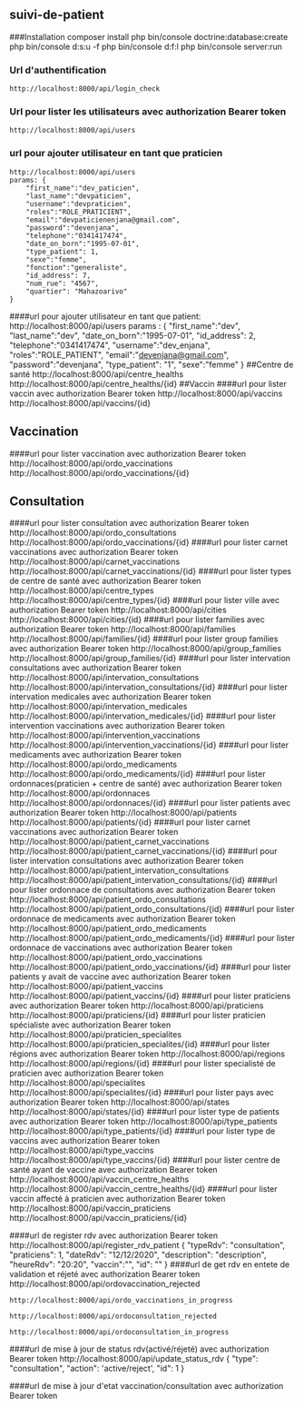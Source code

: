 ## suivi-de-patient

###Installation 
    composer install
    php bin/console doctrine:database:create 
    php bin/console d:s:u -f
    php bin/console d:f:l
    php bin/console server:run

### Url d'authentification
    http://localhost:8000/api/login_check

### Url pour lister les utilisateurs avec authorization Bearer token
    http://localhost:8000/api/users       

### url pour ajouter utilisateur en tant que praticien
    http://localhost:8000/api/users 
    params: {
        "first_name":"dev_paticien",
        "last_name":"devpaticien",
        "username":"devpraticien",
        "roles":"ROLE_PRATICIENT",
        "email":"devpaticienenjana@gmail.com",
        "password":"devenjana",
        "telephone":"0341417474",
        "date_on_born":"1995-07-01",
        "type_patient": 1,
        "sexe":"femme",
        "fonction":"generaliste",
        "id_address": 7,
        "num_rue": "4567",
        "quartier": "Mahazoarivo"
    }

 ####url pour ajouter utilisateur en tant que patient:
    http://localhost:8000/api/users 
        params : {
        "first_name":"dev",
        "last_name":"dev",
        "date_on_born":"1995-07-01",
        "id_address": 2,
        "telephone":"0341417474",
        "username":"dev_enjana",
        "roles":"ROLE_PATIENT",
        "email":"devenjana@gmail.com",
        "password":"devenjana",
        "type_patient": "1",
        "sexe":"femme"
    }
##Centre de santé
    http://localhost:8000/api/centre_healths
    http://localhost:8000/api/centre_healths/{id}
##Vaccin 
####url pour lister vaccin avec authorization Bearer token
    http://localhost:8000/api/vaccins
    http://localhost:8000/api/vaccins/{id}
## Vaccination
####url pour lister vaccination avec authorization Bearer token
        http://localhost:8000/api/ordo_vaccinations
        http://localhost:8000/api/ordo_vaccinations/{id}
## Consultation
####url pour lister consultation avec authorization Bearer token
        http://localhost:8000/api/ordo_consultations
        http://localhost:8000/api/ordo_vaccinations/{id}
####url pour lister carnet vaccinations avec authorization Bearer token
    http://localhost:8000/api/carnet_vaccinations
    http://localhost:8000/api/carnet_vaccinations/{id}
####url pour lister types de centre de santé avec authorization Bearer token
    http://localhost:8000/api/centre_types
    http://localhost:8000/api/centre_types/{id}
####url pour lister ville avec authorization Bearer token
    http://localhost:8000/api/cities
    http://localhost:8000/api/cities/{id}
####url pour lister families avec authorization Bearer token
    http://localhost:8000/api/families
    http://localhost:8000/api/families/{id}
####url pour lister group families avec authorization Bearer token
    http://localhost:8000/api/group_families
    http://localhost:8000/api/group_families/{id}
####url pour lister intervation consultations avec authorization Bearer token
    http://localhost:8000/api/intervation_consultations
    http://localhost:8000/api/intervation_consultations/{id}
####url pour lister intervation medicales avec authorization Bearer token
    http://localhost:8000/api/intervation_medicales
    http://localhost:8000/api/intervation_medicales/{id}
####url pour lister intervention vaccinations avec authorization Bearer token
    http://localhost:8000/api/intervention_vaccinations
    http://localhost:8000/api/intervention_vaccinations/{id}
####url pour lister medicaments avec authorization Bearer token
    http://localhost:8000/api/ordo_medicaments
    http://localhost:8000/api/ordo_medicaments/{id}
####url pour lister ordonnaces(praticien + centre de santé) avec authorization Bearer token
    http://localhost:8000/api/ordonnaces
    http://localhost:8000/api/ordonnaces/{id}
####url pour lister patients avec authorization Bearer token
    http://localhost:8000/api/patients
    http://localhost:8000/api/patients/{id}
####url pour lister carnet vaccinations avec authorization Bearer token
    http://localhost:8000/api/patient_carnet_vaccinations
    http://localhost:8000/api/patient_carnet_vaccinations/{id}
####url pour lister intervation consultations avec authorization Bearer token
    http://localhost:8000/api/patient_intervation_consultations
    http://localhost:8000/api/patient_intervation_consultations/{id}
####url pour lister ordonnace de consultations avec authorization Bearer token
    http://localhost:8000/api/patient_ordo_consultations
    http://localhost:8000/api/patient_ordo_consultations/{id}
####url pour lister ordonnace de medicaments avec authorization Bearer token
    http://localhost:8000/api/patient_ordo_medicaments
    http://localhost:8000/api/patient_ordo_medicaments/{id}
####url pour lister ordonnace de vaccinations avec authorization Bearer token
    http://localhost:8000/api/patient_ordo_vaccinations
    http://localhost:8000/api/patient_ordo_vaccinations/{id}
####url pour lister patients y avait de vaccine avec authorization Bearer token
    http://localhost:8000/api/patient_vaccins
    http://localhost:8000/api/patient_vaccins/{id}
####url pour lister praticiens avec authorization Bearer token
    http://localhost:8000/api/praticiens
    http://localhost:8000/api/praticiens/{id}
####url pour lister praticien spécialiste avec authorization Bearer token
    http://localhost:8000/api/praticien_specialites
    http://localhost:8000/api/praticien_specialites/{id}
####url pour lister régions avec authorization Bearer token
    http://localhost:8000/api/regions
    http://localhost:8000/api/regions/{id}
####url pour lister specialisté de praticien avec authorization Bearer token
    http://localhost:8000/api/specialites
    http://localhost:8000/api/specialites/{id}
####url pour lister pays avec authorization Bearer token
    http://localhost:8000/api/states
    http://localhost:8000/api/states/{id}
####url pour lister type de patients avec authorization Bearer token
    http://localhost:8000/api/type_patients
    http://localhost:8000/api/type_patients/{id}
####url pour lister type de vaccins avec authorization Bearer token
    http://localhost:8000/api/type_vaccins
    http://localhost:8000/api/type_vaccins/{id}
####url pour lister centre de santé ayant de vaccine avec authorization Bearer token
    http://localhost:8000/api/vaccin_centre_healths
    http://localhost:8000/api/vaccin_centre_healths/{id}
####url pour lister vaccin affecté à praticien avec authorization Bearer token
    http://localhost:8000/api/vaccin_praticiens
    http://localhost:8000/api/vaccin_praticiens/{id}
    
####url de register rdv avec authorization Bearer token
    http://localhost:8000/api/register_rdv_patient
    {
        "typeRdv": "consultation",
        "praticiens": 1,
        "dateRdv": "12/12/2020",
        "description": "description",
        "heureRdv": "20:20",
        "vaccin":"",
        "id": ""
    }
####url de get rdv en entete de validation et réjeté avec authorization Bearer token
    http://localhost:8000/api/ordovaccination_rejected
    
    http://localhost:8000/api/ordo_vaccinations_in_progress
    
    http://localhost:8000/api/ordoconsultation_rejected
    
    http://localhost:8000/api/ordoconsultation_in_progress

####url de mise à jour de status rdv(activé/réjeté) avec authorization Bearer token
    http://localhost:8000/api/update_status_rdv
    {
        "type": "consultation",
        "action": 'active/reject',
        "id": 1
    }

####url de mise à jour d'etat vaccination/consultation avec authorization Bearer token
   
    
